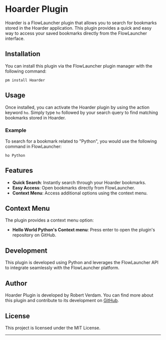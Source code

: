 # Hoarder Plugin

Hoarder is a FlowLauncher plugin that allows you to search for bookmarks stored in the Hoarder application. This plugin provides a quick and easy way to access your saved bookmarks directly from the FlowLauncher interface.

## Installation

You can install this plugin via the FlowLauncher plugin manager with the following command:

```
pm install Hoarder
```

## Usage

Once installed, you can activate the Hoarder plugin by using the action keyword `ho`. Simply type `ho` followed by your search query to find matching bookmarks stored in Hoarder.

### Example

To search for a bookmark related to "Python", you would use the following command in FlowLauncher:

```
ho Python
```

## Features

- **Quick Search**: Instantly search through your Hoarder bookmarks.
- **Easy Access**: Open bookmarks directly from FlowLauncher.
- **Context Menu**: Access additional options using the context menu.

## Context Menu

The plugin provides a context menu option:

- **Hello World Python's Context menu**: Press enter to open the plugin's repository on GitHub.

## Development

This plugin is developed using Python and leverages the FlowLauncher API to integrate seamlessly with the FlowLauncher platform.

## Author

Hoarder Plugin is developed by Robert Verdam. You can find more about this plugin and contribute to its development on [GitHub](https://github.com/rverdam/Flow.Launcher.Plugin.Hoarder).

## License

This project is licensed under the MIT License.

---

